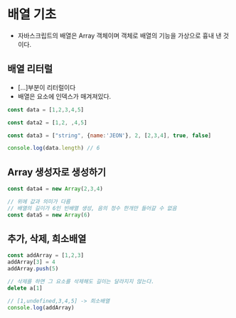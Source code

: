 # 배열 기초

- 자바스크립트의 배열은 Array 객체이며 객체로 배열의 기능을 가상으로 흉내 낸 것이다.

## 배열 리터럴

- [...]부분이 리터럴이다
- 배열은 요소에 인덱스가 매겨져있다.

```javascript
const data = [1,2,3,4,5]

const data2 = [1,2, ,4,5]

const data3 = ["string", {name:'JEON'}, 2, [2,3,4], true, false]

console.log(data.length) // 6
```

## Array 생성자로 생성하기

```javascript
const data4 = new Array(2,3,4) 

// 위에 값과 의미가 다름
// 배열의 길이가 6인 빈배열 생성, 음의 정수 한개만 들어갈 수 없음
const data5 = new Array(6)
```

## 추가, 삭제, 희소배열

```javascript
const addArray = [1,2,3]
addArray[3] = 4
addArray.push(5)

// 삭제를 하면 그 요소를 삭제해도 길이는 달라지지 않는다.
delete a[1]

// [1,undefined,3,4,5] -> 희소배열
console.log(addArray) 
```





